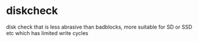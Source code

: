 # diskcheck
disk check that is less abrasive than badblocks, more suitable for SD or SSD etc which has limited write cycles
